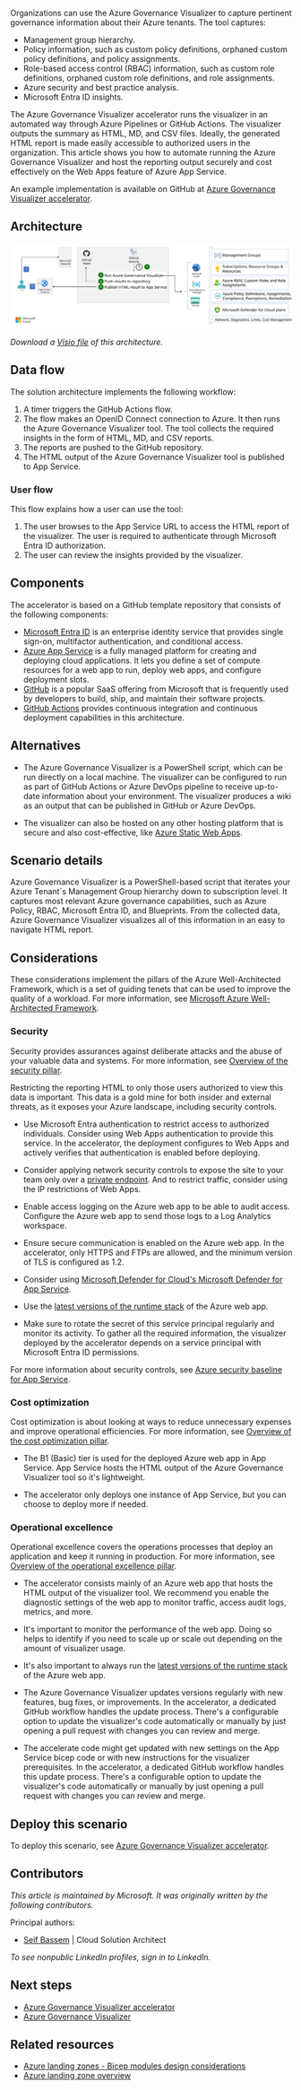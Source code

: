 Organizations can use the Azure Governance Visualizer to capture pertinent governance information about their Azure tenants. The tool captures:

- Management group hierarchy.
- Policy information, such as custom policy definitions, orphaned custom policy definitions, and policy assignments.
- Role-based access control (RBAC) information, such as custom role definitions, orphaned custom role definitions, and role assignments.
- Azure security and best practice analysis.
- Microsoft Entra ID insights.

The Azure Governance Visualizer accelerator runs the visualizer in an automated way through Azure Pipelines or GitHub Actions. The visualizer outputs the summary as HTML, MD, and CSV files. Ideally, the generated HTML report is made easily accessible to authorized users in the organization. This article shows you how to automate running the Azure Governance Visualizer and host the reporting output securely and cost effectively on the Web Apps feature of Azure App Service.

An example implementation is available on GitHub at [Azure Governance Visualizer accelerator](https://github.com/Azure/Azure-Governance-Visualizer-Accelerator).

## Architecture

![Diagram showing the architecture of the Azure Governance Visualizer accelerator.](images/azure-governance-visualizer-accelerator-architecture.svg)

*Download a [Visio file](https://arch-center.azureedge.net/azure-governance-visualizer-accelerator.vsdx) of this architecture.*

## Data flow

The solution architecture implements the following workflow:

1. A timer triggers the GitHub Actions flow.
1. The flow makes an OpenID Connect connection to Azure. It then runs the Azure Governance Visualizer tool. The tool collects the required insights in the form of HTML, MD, and CSV reports.
1. The reports are pushed to the GitHub repository.
1. The HTML output of the Azure Governance Visualizer tool is published to App Service.

### User flow

This flow explains how a user can use the tool:

1. The user browses to the App Service URL to access the HTML report of the visualizer. The user is required to authenticate through Microsoft Entra ID authorization.
1. The user can review the insights provided by the visualizer.

## Components

The accelerator is based on a GitHub template repository that consists of the following components:

- [Microsoft Entra ID](https://azure.microsoft.com/products/active-directory) is an enterprise identity service that provides single sign-on, multifactor authentication, and conditional access.
- [Azure App Service](/azure/well-architected/service-guides/app-service-web-apps) is a fully managed platform for creating and deploying cloud applications. It lets you define a set of compute resources for a web app to run, deploy web apps, and configure deployment slots.
- [GitHub](https://docs.github.com/) is a popular SaaS offering from Microsoft that is frequently used by developers to build, ship, and maintain their software projects.
- [GitHub Actions](/azure/developer/github/github-actions) provides continuous integration and continuous deployment capabilities in this architecture.

## Alternatives

- The Azure Governance Visualizer is a PowerShell script, which can be run directly on a local machine. The visualizer can be configured to run as part of GitHub Actions or Azure DevOps pipeline to receive up-to-date information about your environment. The visualizer produces a wiki as an output that can be published in GitHub or Azure DevOps.

- The visualizer can also be hosted on any other hosting platform that is secure and also cost-effective, like [Azure Static Web Apps](/azure/static-web-apps/overview).

## Scenario details

Azure Governance Visualizer is a PowerShell-based script that iterates your Azure Tenant´s Management Group hierarchy down to subscription level. It captures most relevant Azure governance capabilities, such as Azure Policy, RBAC, Microsoft Entra ID, and Blueprints. From the collected data, Azure Governance Visualizer visualizes all of this information in an easy to navigate HTML report.

## Considerations

These considerations implement the pillars of the Azure Well-Architected Framework, which is a set of guiding tenets that can be used to improve the quality of a workload. For more information, see [Microsoft Azure Well-Architected Framework](/azure/architecture/framework).

### Security

Security provides assurances against deliberate attacks and the abuse of your valuable data and systems. For more information, see [Overview of the security pillar](/azure/architecture/framework/security/overview).

Restricting the reporting HTML to only those users authorized to view this data is important. This data is a gold mine for both insider and external threats, as it exposes your Azure landscape, including security controls.

- Use Microsoft Entra authentication to restrict access to authorized individuals. Consider using Web Apps authentication to provide this service. In the accelerator, the deployment configures to Web Apps and actively verifies that authentication is enabled before deploying.

- Consider applying network security controls to expose the site to your team only over a [private endpoint](/azure/private-link/private-endpoint-overview). And to restrict traffic, consider using the IP restrictions of Web Apps.

- Enable access logging on the Azure web app to be able to audit access. Configure the Azure web app to send those logs to a Log Analytics workspace.

- Ensure secure communication is enabled on the Azure web app. In the accelerator, only HTTPS and FTPs are allowed, and the minimum version of TLS is configured as 1.2.

- Consider using [Microsoft Defender for Cloud's Microsoft Defender for App Service](/azure/defender-for-cloud/defender-for-app-service-introduction).

- Use the [latest versions of the runtime stack](/azure/app-service/language-support-policy?tabs=windows) of the Azure web app.

- Make sure to rotate the secret of this service principal regularly and monitor its activity. To gather all the required information, the visualizer deployed by the accelerator depends on a service principal with Microsoft Entra ID permissions.

For more information about security controls, see [Azure security baseline for App Service](/security/benchmark/azure/baselines/app-service-security-baseline).

### Cost optimization

Cost optimization is about looking at ways to reduce unnecessary expenses and improve operational efficiencies. For more information, see [Overview of the cost optimization pillar](/azure/architecture/framework/cost/overview).

- The B1 (Basic) tier is used for the deployed Azure web app in App Service. App Service hosts the HTML output of the Azure Governance Visualizer tool so it's lightweight.

- The accelerator only deploys one instance of App Service, but you can choose to deploy more if needed.

### Operational excellence

Operational excellence covers the operations processes that deploy an application and keep it running in production. For more information, see [Overview of the operational excellence pillar](/azure/architecture/framework/devops/overview).

- The accelerator consists mainly of an Azure web app that hosts the HTML output of the visualizer tool. We recommend you enable the diagnostic settings of the web app to monitor traffic, access audit logs, metrics, and more.

- It's important to monitor the performance of the web app. Doing so helps to identify if you need to scale up or scale out depending on the amount of visualizer usage.

- It's also important to always run the [latest versions of the runtime stack](/azure/app-service/language-support-policy?tabs=windows) of the Azure web app.

- The Azure Governance Visualizer updates versions regularly with new features, bug fixes, or improvements. In the accelerator, a dedicated GitHub workflow handles the update process. There's a configurable option to update the visualizer's code automatically or manually by just opening a pull request with changes you can review and merge.

- The accelerate code might get updated with new settings on the App Service bicep code or with new instructions for the visualizer prerequisites. In the accelerator, a dedicated GitHub workflow handles this update process. There's a configurable option to update the visualizer's code automatically or manually by just opening a pull request with changes you can review and merge.

## Deploy this scenario

To deploy this scenario, see [Azure Governance Visualizer accelerator](https://github.com/Azure/Azure-Governance-Visualizer-Accelerator).

## Contributors

*This article is maintained by Microsoft. It was originally written by the following contributors.*

Principal authors:

- [Seif Bassem](https://www.linkedin.com/in/seif-bassem) | Cloud Solution Architect

*To see nonpublic LinkedIn profiles, sign in to LinkedIn.*

## Next steps

- [Azure Governance Visualizer accelerator](https://github.com/Azure/Azure-Governance-Visualizer-Accelerator)
- [Azure Governance Visualizer](https://github.com/Azure/Azure-Governance-Visualizer)

## Related resources

- [Azure landing zones - Bicep modules design considerations](../landing-zones/bicep/landing-zone-bicep.md)
- [Azure landing zone overview](/azure/cloud-adoption-framework/ready/landing-zone/)
